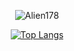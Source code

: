 <div align="cener">
<div align="center">

![Alien178](https://github-readme-stats.vercel.app/api?username=Alien178&count_private=true&show_icons=true&hide_border=0&theme=synthwave&hide=contribs,issues,prs&show_icons=1)

[![Top Langs](https://github-readme-stats.vercel.app/api/top-langs/?username=Alien178&layout=compact&langs_count=8)](https://github.com/Alien178/github-readme-stats)


</div>
</div>
